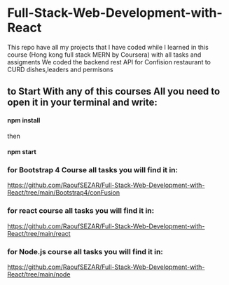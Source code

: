 # Full-Stack-Web-Development-with-React
This repo have all my projects that I have coded while I learned in this course (Hong kong full stack MERN by Coursera) with all tasks and assigments
We coded the backend rest API for Confision restaurant to CURD dishes,leaders and permisons

 ## to Start With any of this courses All you need to open it in your terminal and write:
  #### npm install
  then
  #### npm start
 
 ### for Bootstrap 4 Course all tasks you will find it in:
 
 https://github.com/RaoufSEZAR/Full-Stack-Web-Development-with-React/tree/main/Bootstrap4/conFusion
 
 ### for react course all tasks you will find it in:
 
 https://github.com/RaoufSEZAR/Full-Stack-Web-Development-with-React/tree/main/react
 
 ### for Node.js course all tasks you will find it in:
 
 https://github.com/RaoufSEZAR/Full-Stack-Web-Development-with-React/tree/main/node
 
 

